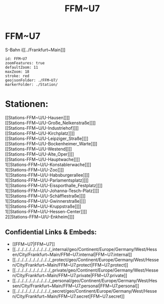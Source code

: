 ﻿---
location: [ 50.1141 , 8.688 ] 
type: geo-Region
title: FFM~U7

license: CC BY-SA 4.0
source: https://datahub.io/core/country-codes
isDeleted: false
isReadOnly: false
draft: false
confidential: public

tags:
- geo/Country/Region
aliases:
- FFM~U7

Languages:
- de

cssclasses: geo-Region
publish: true
linkTitle: 
keywords: 
layout: 
publishDate: 
expiryDate: 
---

# FFM~U7

S-Bahn i[[../Frankfurt~Main]]]  


```leaflet
id: FFM~U7
zoomFeatures: true 
defaultZoom: 11 
maxZoom: 18
stroke: red
geojsonFolder: ./FFM~U7/
markerFolder: ./Station/
```

# Stationen:
[[Stations-FFM~U/U-Hausen]]]]  
[[Stations-FFM~U/U-Große_Nelkenstraße]]]]  
[[Stations-FFM~U/U-Industriehof]]]]  
[[Stations-FFM~U/U-Kirchplatz]]]]  
[[Stations-FFM~U/U-Leipziger_Straße]]]]  
[[Stations-FFM~U/U-Bockenheimer_Warte]]]]  
[[Stations-FFM~U/U-Westend]]]]  
[[Stations-FFM~U/U-Alte_Oper]]]]  
[[Stations-FFM~U/U-Hauptwache]]]]  
1[[Stations-FFM~U/U-Konstablerwache]]]]  
1[[Stations-FFM~U/U-Zoo]]]]  
1[[Stations-FFM~U/U-Habsburgerallee]]]]  
1[[Stations-FFM~U/U-Parlamentsplatz]]]]  
1[[Stations-FFM~U/U-Eissporthalle_Festplatz]]]]  
1[[Stations-FFM~U/U-Johanna-Tesch-Platz]]]]  
1[[Stations-FFM~U/U-Schäfflestraße]]]]  
1[[Stations-FFM~U/U-Gwinnerstraße]]]]  
1[[Stations-FFM~U/U-Kruppstraße]]]]  
1[[Stations-FFM~U/U-Hessen-Center]]]]  
2[[Stations-FFM~U/U-Enkheim]]]]  



## Confidential Links & Embeds: 
- [[FFM~U7|FFM~U7]] 
- [[../../../../../../../../../_internal/geo/Continent/Europe/Germany/West/Hessen/City/Frankfurt~Main/FFM~U7.internal|FFM~U7.internal]] 
- [[../../../../../../../../../_protect/geo/Continent/Europe/Germany/West/Hessen/City/Frankfurt~Main/FFM~U7.protect|FFM~U7.protect]] 
- [[../../../../../../../../../_private/geo/Continent/Europe/Germany/West/Hessen/City/Frankfurt~Main/FFM~U7.private|FFM~U7.private]] 
- [[../../../../../../../../../_personal/geo/Continent/Europe/Germany/West/Hessen/City/Frankfurt~Main/FFM~U7.personal|FFM~U7.personal]] 
- [[../../../../../../../../../_secret/geo/Continent/Europe/Germany/West/Hessen/City/Frankfurt~Main/FFM~U7.secret|FFM~U7.secret]] 
